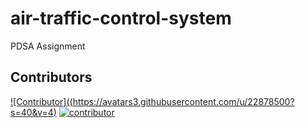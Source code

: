 # air-traffic-control-system
PDSA Assignment

## Contributors

[![Contributor]((https://avatars3.githubusercontent.com/u/22878500?s=40&v=4)](https://github.com/juniorZed)
[![contributor](https://avatars1.githubusercontent.com/u/30007068?s=40&v=4)](https://github.com/tmjayalath)
